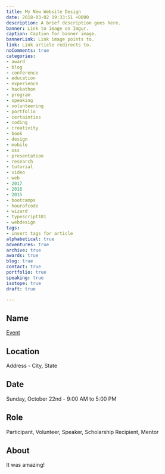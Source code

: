 ```yaml
---
title: My New Website Design
date: 2018-03-02 19:33:51 +0000
description: A brief description goes here.
banner: Link to image on Imgur.
caption: Caption for banner image.
bannerLink: Link image points to.
link: Link article redirects to.
noComments: true
categories:
- award
- blog
- conference
- education
- experience
- hackathon
- program
- speaking
- volunteering
- portfolio
- certainties
- coding
- creativity
- book
- design
- mobile
- oss
- presentation
- research
- tutorial
- video
- web
- 2017
- 2016
- 2015
- bootcamps
- hourofcode
- wizard
- typescript101
- webdesign
tags:
- insert tags for article
alphabetical: true
adventures: true
archive: true
awards: true
blog: true
contact: true
portfolio: true
speaking: true
isotope: true
draft: true

---
```


## Name

[Event](//google.com)

## Location

Address - City, State

## Date

Sunday, October 22nd - 9:00 AM to 5:00 PM

## Role

Participant, Volunteer, Speaker, Scholarship Recipient, Mentor

## About

It was amazing!
